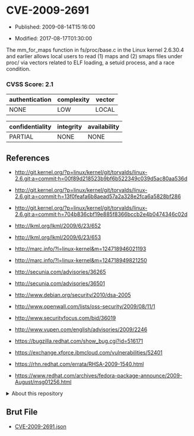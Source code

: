 # CVE-2009-2691

- Published: 2009-08-14T15:16:00

- Modified: 2017-08-17T01:30:00

The mm_for_maps function in fs/proc/base.c in the Linux kernel 2.6.30.4 and earlier allows local users to read (1) maps and (2) smaps files under proc/ via vectors related to ELF loading, a setuid process, and a race condition.

### CVSS Score: **2.1**

| authentication | complexity | vector |
| --- | --- | --- |
| NONE | LOW | LOCAL |

| confidentiality | integrity | availability |
| --- | --- | --- |
| PARTIAL | NONE | NONE |

## References

* http://git.kernel.org/?p=linux/kernel/git/torvalds/linux-2.6.git;a=commit;h=00f89d218523b9bf6b522349c039d5ac80aa536d

* http://git.kernel.org/?p=linux/kernel/git/torvalds/linux-2.6.git;a=commit;h=13f0feafa6b8aead57a2a328e2fca6a5828bf286

* http://git.kernel.org/?p=linux/kernel/git/torvalds/linux-2.6.git;a=commit;h=704b836cbf19e885f8366bccb2e4b0474346c02d

* http://lkml.org/lkml/2009/6/23/652

* http://lkml.org/lkml/2009/6/23/653

* http://marc.info/?l=linux-kernel&m=124718946021193

* http://marc.info/?l=linux-kernel&m=124718949821250

* http://secunia.com/advisories/36265

* http://secunia.com/advisories/36501

* http://www.debian.org/security/2010/dsa-2005

* http://www.openwall.com/lists/oss-security/2009/08/11/1

* http://www.securityfocus.com/bid/36019

* http://www.vupen.com/english/advisories/2009/2246

* https://bugzilla.redhat.com/show_bug.cgi?id=516171

* https://exchange.xforce.ibmcloud.com/vulnerabilities/52401

* https://rhn.redhat.com/errata/RHSA-2009-1540.html

* https://www.redhat.com/archives/fedora-package-announce/2009-August/msg01256.html

<details>
<summary>About this repository</summary> 

  This repository is part of the project [Live Hack CVE](https://github.com/Live-Hack-CVE). Main website can be found [www.live-hack.org](https://www.live-hack.org) 
  
  Made by [Sn0wAlice](https://github.com/Sn0wAlice) for the people that care about security and need to have a feed of the latest CVEs. Hope you enjoy it, don't forget to star the repo and follow me on [Twitter](https://twitter.com/Sn0wAlice) and [Github](https://github.com/Sn0wAlice). And that is my [personnal website](https://www.alice-snow.me/)

  - [Home Page](https://github.com/Live-Hack-CVE)
  - [Framework](https://github.com/Live-Hack-CVE/cve-framework)
  - [CVE database](https://github.com/Live-Hack-CVE/full_database)
  - [Changelog](https://github.com/Live-Hack-CVE/Changelog)
</details>

## Brut File

* [CVE-2009-2691.json](https://raw.githubusercontent.com/Live-Hack-CVE/full_database/main/cves/2009/CVE-2009-2691.json)

